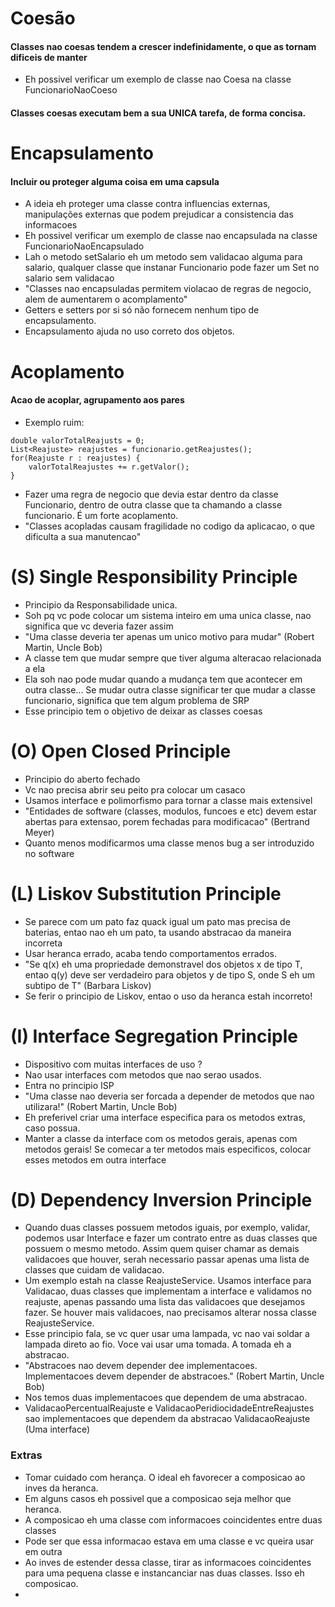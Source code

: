 # Coesão

#### Classes nao coesas tendem a crescer indefinidamente, o que as tornam dificeis de manter
- Eh possivel verificar um exemplo de classe nao Coesa na classe FuncionarioNaoCoeso

#### Classes coesas executam bem a sua UNICA tarefa, de forma concisa.

# Encapsulamento

#### Incluir ou proteger alguma coisa em uma capsula
- A ideia eh proteger uma classe contra influencias externas, manipulações externas que podem prejudicar a consistencia das informacoes
- Eh possivel verificar um exemplo de classe nao encapsulada na classe FuncionarioNaoEncapsulado
- Lah o metodo setSalario eh um metodo sem validacao alguma para salario, qualquer classe que instanar Funcionario pode fazer um Set no salario sem validacao
- "Classes nao encapsuladas permitem violacao de regras de negocio, alem de aumentarem o acomplamento"
- Getters e setters por si só não fornecem nenhum tipo de encapsulamento.
- Encapsulamento ajuda no uso correto dos objetos.

# Acoplamento

#### Acao de acoplar, agrupamento aos pares
- Exemplo ruim:
```
double valorTotalReajusts = 0;
List<Reajuste> reajustes = funcionario.getReajustes();
for(Reajuste r : reajustes) {
    valorTotalReajustes += r.getValor();
}
```
- Fazer uma regra de negocio que devia estar dentro da classe Funcionario, dentro de outra classe que ta chamando a classe funcionario. É um forte acoplamento.
- "Classes acopladas causam fragilidade no codigo da aplicacao, o que dificulta a sua manutencao"

# (S) Single Responsibility Principle
- Principio da Responsabilidade unica.
- Soh pq vc pode colocar um sistema inteiro em uma unica classe, nao significa que vc deveria fazer assim
- "Uma classe deveria ter apenas um unico motivo para mudar" (Robert Martin, Uncle Bob)
- A classe tem que mudar sempre que tiver alguma alteracao relacionada a ela
- Ela soh nao pode mudar quando a mudança tem que acontecer em outra classe... Se mudar outra classe significar ter que mudar a classe funcionario, significa que tem algum problema de SRP
- Esse principio tem o objetivo de deixar as classes coesas

# (O) Open Closed Principle
- Principio do aberto fechado
- Vc nao precisa abrir seu peito pra colocar um casaco
- Usamos interface e polimorfismo para tornar a classe mais extensivel
- "Entidades de software (classes, modulos, funcoes e etc) devem estar abertas para extensao, porem fechadas para modificacao" (Bertrand Meyer)
- Quanto menos modificarmos uma classe menos bug a ser introduzido no software

# (L) Liskov Substitution Principle
- Se parece com um pato faz quack igual um pato mas precisa de baterias, entao nao eh um pato, ta usando abstracao da maneira incorreta
- Usar heranca errado, acaba tendo comportamentos errados.
- "Se q(x) eh uma propriedade demonstravel dos objetos x de tipo T, entao q(y) deve ser verdadeiro para objetos y de tipo S, onde S eh um subtipo de T" (Barbara Liskov)
- Se ferir o principio de Liskov, entao o uso da heranca estah incorreto!

# (I) Interface Segregation Principle
- Dispositivo com muitas interfaces de uso ?
- Nao usar interfaces com metodos que nao serao usados.
- Entra no principio ISP
- "Uma classe nao deveria ser forcada a depender de metodos que nao utilizara!" (Robert Martin, Uncle Bob)
- Eh preferivel criar uma interface especifica para os metodos extras, caso possua.
- Manter a classe da interface com os metodos gerais, apenas com metodos gerais! Se comecar a ter metodos mais especificos, colocar esses metodos em outra interface


# (D) Dependency Inversion Principle
- Quando duas classes possuem metodos iguais, por exemplo, validar, podemos usar Interface e fazer um contrato entre as duas classes que possuem o mesmo metodo. Assim quem quiser chamar as demais validacoes que houver, serah necessario passar apenas uma lista de classes que cuidam de validacao.
- Um exemplo estah na classe ReajusteService. Usamos interface para Validacao, duas classes que implementam a interface e validamos no reajuste, apenas passando uma lista das validacoes que desejamos fazer. Se houver mais validacoes, nao precisamos alterar nossa classe ReajusteService.
- Esse principio fala, se vc quer usar uma lampada, vc nao vai soldar a lampada direto ao fio. Voce vai usar uma tomada. A tomada eh a abstracao.
- "Abstracoes nao devem depender dee implementacoes. Implementacoes devem depender de abstracoes." (Robert Martin, Uncle Bob)
- Nos temos duas implementacoes que dependem de uma abstracao.
- ValidacaoPercentualReajuste e ValidacaoPeridiocidadeEntreReajustes sao implementacoes que dependem da abstracao ValidacaoReajuste (Uma interface)

### Extras
- Tomar cuidado com herança. O ideal eh favorecer a composicao ao inves da heranca.
- Em alguns casos eh possivel que a composicao seja melhor que heranca.
- A composicao eh uma classe com informacoes coincidentes entre duas classes
- Pode ser que essa informacao estava em uma classe e vc queira usar em outra
- Ao inves de estender dessa classe, tirar as informacoes coincidentes para uma pequena classe e instancanciar nas duas classes. Isso eh composicao.
- 